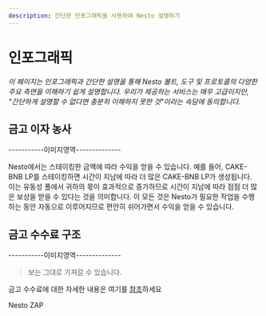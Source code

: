 ```yaml
---
description: 간단한 인포그래픽을 사용하여 Nesto 설명하기
---
```


# 인포그래픽

_이 페이지는 인포그래픽과 간단한 설명을 통해 Nesto 볼트, 도구 및 프로토콜의 다양한 주요 측면을 이해하기 쉽게 설명합니다. 우리가 제공하는 서비스는 매우 고급이지만, "간단하게 설명할 수 없다면 충분히 이해하지 못한 것"이라는 속담에 동의합니다._

## 금고 이자 농사

\-----------이미지영역--------------

Nesto에서는 스테이킹한 금액에 따라 수익을 얻을 수 있습니다. 예를 들어, CAKE-BNB LP를 스테이킹하면 시간이 지남에 따라 더 많은 CAKE-BNB LP가 생성됩니다. 이는 유동성 풀에서 귀하의 몫이 효과적으로 증가하므로 시간이 지남에 따라 점점 더 많은 보상을 받을 수 있다는 것을 의미합니다. 이 모든 것은 Nesto가 필요한 작업을 수행하는 동안 자동으로 이루어지므로 편안히 쉬어가면서 수익을 얻을 수 있습니다.

## 금고 수수료 구조

\-----------이미지영역--------------

> 보는 그대로 가져갈 수 있습니다.

금고 수수료에 대한 자세한 내용은 여기를 [참조](../undefined-1/vaults.md)하세요

Nesto ZAP



